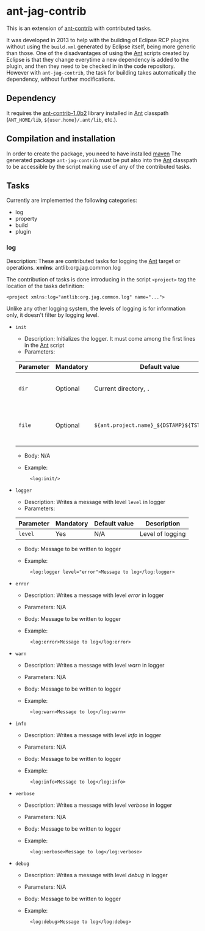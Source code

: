 [Ant]: https://ant.apache.org
[ant-contrib]: http://ant-contrib.sourceforge.net/
[ant-contrib-1.0b2]: https://sourceforge.net/projects/ant-contrib/files/ant-contrib/ant-contrib-1.0b2/ant-contrib-1.0b2-bin.zip/download
[maven]: https://maven.apache.org/


# ant-jag-contrib

This is an extension of [ant-contrib] with contributed tasks.

It was developed in 2013 to help with the building of Eclipse RCP plugins without
using the `build.xml` generated by Eclipse itself, being more generic than those.
One of the disadvantages of using the [Ant] scripts created by Eclipse is that they
change everytime a new dependency is added to the plugin, and then they need to
be checked in in the code repository. However with `ant-jag-contrib`, the
task for building takes automatically the dependency, without further modifications.

## Dependency
It requires the [ant-contrib-1.0b2] library installed in [Ant] classpath
(`ANT_HOME/lib`, `${user.home}/.ant/lib`, etc.).

## Compilation and installation
In order to create the package, you need to have installed [maven]
The generated package `ant-jag-contrib` must be put also into the [Ant]
classpath to be accessible by the script making use of any of the contributed
tasks.

## Tasks
Currently are implemented the following categories:

* log
* property
* build
* plugin

### log

Description: These are contributed tasks for logging the [Ant] target or operations.
**xmlns**: antlib:org.jag.common.log

The contribution of tasks is done introducing in the script `<project>` tag
the location of the tasks definition:

	<project xmlns:log="antlib:org.jag.common.log" name="...">

Unlike any other logging system, the levels of logging is for information only, it doesn't filter
by logging level.

* `init`
	* Description: Initializes the logger. It must come among the first lines in the [Ant] script
	* Parameters:

	Parameter | Mandatory | Default value | Description
	--- | --- | --- | ---
	`dir` | Optional | Current directory, `.` |  Directory where to write the logs to.
	`file` | Optional | `${ant.project.name}_${DSTAMP}${TSTAMP}.log` | Log file where to write the log entries to.

	* Body: N/A
	* Example:

			<log:init/>

* `logger`
	* Description: Writes a message with level `level` in logger
	* Parameters:

	Parameter | Mandatory | Default value | Description
	--- | --- | --- | ---
	`level` | Yes | N/A | Level of logging

	* Body: Message to be written to logger
	* Example:
	
			<log:logger level="error">Message to log</log:logger>

* `error`
	* Description: Writes a message with level _error_ in logger
	* Parameters: N/A
	* Body: Message to be written to logger
	* Example:
	
			<log:error>Message to log</log:error>
		
* `warn`
	* Description: Writes a message with level _warn_ in logger
	* Parameters: N/A
	* Body: Message to be written to logger
	* Example:
	
			<log:warn>Message to log</log:warn>

* `info`
	* Description: Writes a message with level _info_ in logger
	* Parameters: N/A
	* Body: Message to be written to logger
	* Example:
	
			<log:info>Message to log</log:info>
		
* `verbose`
	* Description: Writes a message with level _verbose_ in logger
	* Parameters: N/A
	* Body: Message to be written to logger
	* Example:
	
			<log:verbose>Message to log</log:verbose>
		
* `debug`
	* Description: Writes a message with level _debug_ in logger
	* Parameters: N/A
	* Body: Message to be written to logger
	* Example:
	
			<log:debug>Message to log</log:debug>
